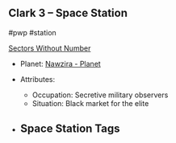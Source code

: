 ## Clark 3 &ndash; Space Station

#pwp #station

[Sectors Without Number](https://sectorswithoutnumber.com/sector/bfDcBzTtgpeyLUfwzjio/spaceStation/7wXQKeDg4xGUdZtUxVJe)

- Planet: [Nawzira - Planet](../../../Gaming/StarsWithoutNumber/PiratesWithoutPlunder/Nawzira%20-%20Planet.md)

- Attributes:
   -   Occupation: Secretive military observers
   -   Situation: Black market for the elite

- Space Station Tags
	-  
